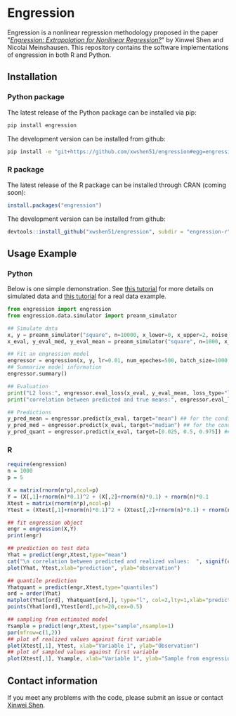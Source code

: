 # Engression

Engression is a nonlinear regression methodology proposed in the paper "[*Engression: Extrapolation for Nonlinear Regression?*](https://arxiv.org/abs/2307.00835)" by Xinwei Shen and Nicolai Meinshausen. 
This repository contains the software implementations of engression in both R and Python.

## Installation

### Python package
The latest release of the Python package can be installed via pip:
```sh
pip install engression
```

The development version can be installed from github:

```sh
pip install -e "git+https://github.com/xwshen51/engression#egg=engression&subdirectory=engression-python" 
```

### R package

The latest release of the R package can be installed through CRAN (coming soon):

```R
install.packages("engression")
```

The development version can be installed from github:

```R
devtools::install_github("xwshen51/engression", subdir = "engression-r")
```


## Usage Example

### Python
Below is one simple demonstration. See [this tutorial](https://github.com/xwshen51/engression/blob/main/engression-python/examples/example_simu.ipynb) for more details on simulated data and [this tutorial](https://github.com/xwshen51/engression/blob/main/engression-python/examples/example_air.ipynb) for a real data example.
```python
from engression import engression
from engression.data.simulator import preanm_simulator

## Simulate data
x, y = preanm_simulator("square", n=10000, x_lower=0, x_upper=2, noise_std=1, train=True, device=device)
x_eval, y_eval_med, y_eval_mean = preanm_simulator("square", n=1000, x_lower=0, x_upper=4, noise_std=1, train=False, device=device)

## Fit an engression model
engressor = engression(x, y, lr=0.01, num_epoches=500, batch_size=1000, device="cuda")
## Summarize model information
engressor.summary()

## Evaluation
print("L2 loss:", engressor.eval_loss(x_eval, y_eval_mean, loss_type="l2"))
print("correlation between predicted and true means:", engressor.eval_loss(x_eval, y_eval_mean, loss_type="cor"))

## Predictions
y_pred_mean = engressor.predict(x_eval, target="mean") ## for the conditional mean
y_pred_med = engressor.predict(x_eval, target="median") ## for the conditional median
y_pred_quant = engressor.predict(x_eval, target=[0.025, 0.5, 0.975]) ## for the conditional 2.5% and 97.5% quantiles
```

### R
```R
require(engression)
n = 1000
p = 5

X = matrix(rnorm(n*p),ncol=p)
Y = (X[,1]+rnorm(n)*0.1)^2 + (X[,2]+rnorm(n)*0.1) + rnorm(n)*0.1
Xtest = matrix(rnorm(n*p),ncol=p)
Ytest = (Xtest[,1]+rnorm(n)*0.1)^2 + (Xtest[,2]+rnorm(n)*0.1) + rnorm(n)*0.1

## fit engression object
engr = engression(X,Y)
print(engr)

## prediction on test data
Yhat = predict(engr,Xtest,type="mean")
cat("\n correlation between predicted and realized values:  ", signif(cor(Yhat, Ytest),3))
plot(Yhat, Ytest,xlab="prediction", ylab="observation")

## quantile prediction
Yhatquant = predict(engr,Xtest,type="quantiles")
ord = order(Yhat)
matplot(Yhat[ord], Yhatquant[ord,], type="l", col=2,lty=1,xlab="prediction", ylab="observation")
points(Yhat[ord],Ytest[ord],pch=20,cex=0.5)

## sampling from estimated model
Ysample = predict(engr,Xtest,type="sample",nsample=1)
par(mfrow=c(1,2))
## plot of realized values against first variable
plot(Xtest[,1], Ytest, xlab="Variable 1", ylab="Observation")
## plot of sampled values against first variable
plot(Xtest[,1], Ysample, xlab="Variable 1", ylab="Sample from engression model")   
```


## Contact information
If you meet any problems with the code, please submit an issue or contact [Xinwei Shen](mailto:xinwei.shen@stat.math.ethz.ch).